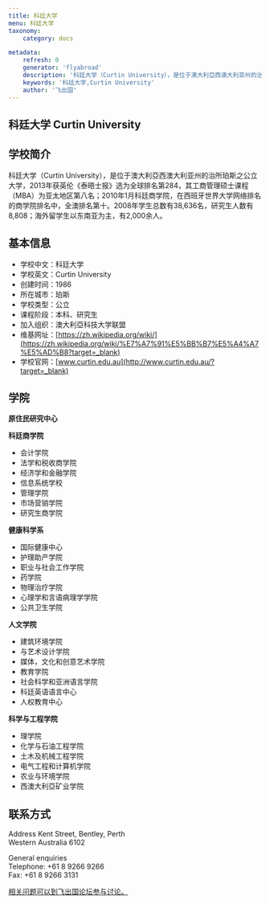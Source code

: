 ```yaml
---
title: 科廷大学
menu: 科廷大学
taxonomy:
    category: docs

metadata:
    refresh: 0
    generator: 'flyabroad'
    description: '科廷大学（Curtin University），是位于澳大利亞西澳大利亚州的治所珀斯之公立大学，2013年获英伦《泰晤士报》选为全球排名第284，其工商管理硕士课程（MBA）为亚太地区第八名；2010年1月科廷商学院，在西班牙世界大学网络排名的商学院排名中，全澳排名第十。2008年学生总数有38,636名，研究生人数有8,808；海外留学生以东南亚为主，有2,000余人。'
    keywords: '科廷大学,Curtin University'
    author: '飞出国'
---
```


## 科廷大学 Curtin University ##

## 学校简介 ##

科廷大学（Curtin University），是位于澳大利亞西澳大利亚州的治所珀斯之公立大学，2013年获英伦《泰晤士报》选为全球排名第284，其工商管理硕士课程（MBA）为亚太地区第八名；2010年1月科廷商学院，在西班牙世界大学网络排名的商学院排名中，全澳排名第十。2008年学生总数有38,636名，研究生人数有8,808；海外留学生以东南亚为主，有2,000余人。

## 基本信息 ##

- 学校中文：科廷大学  
- 学校英文：Curtin University  
- 创建时间：1986 
- 所在城市：珀斯  
- 学校类型：公立   
- 课程阶段：本科、研究生  
- 加入组织：澳大利亞科技大学联盟  
- 维基网址：[https://zh.wikipedia.org/wiki/](https://zh.wikipedia.org/wiki/%E7%A7%91%E5%BB%B7%E5%A4%A7%E5%AD%B8?target=_blank)   
- 学校官网：[www.curtin.edu.au](http://www.curtin.edu.au/?target=_blank)

## 学院 ##

**原住民研究中心**

**科廷商学院**

- 会计学院
- 法学和税收商学院
- 经济学和金融学院
- 信息系统学校
- 管理学院
- 市场营销学院
- 研究生商学院

**健康科学系**

- 国际健康中心
- 护理助产学院
- 职业与社会工作学院
- 药学院
- 物理治疗学院
- 心理学和言语病理学学院
- 公共卫生学院

**人文学院**

- 建筑环境学院
- 与艺术设计学院
- 媒体，文化和创意艺术学院
- 教育学院
- 社会科学和亚洲语言学院
- 科廷英语语言中心
- 人权教育中心

**科学与工程学院**

- 理学院
- 化学与石油工程学院
- 土木及机械工程学院
- 电气工程和计算机学院
- 农业与环境学院
- 西澳大利亞矿业学院

## 联系方式 ##

Address
Kent Street, Bentley, Perth  
Western Australia 6102

General enquiries  
Telephone: +61 8 9266 9266  
Fax: +61 8 9266 3131

[相关问题可以到飞出国论坛参与讨论。](http://bbs.fcgvisa.com/t/17195?target=_blank)